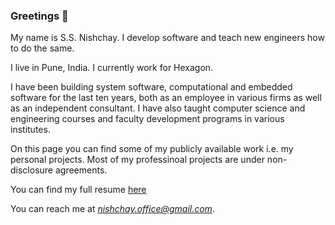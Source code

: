 ### Greetings 👋

My name is S.S. Nishchay. I develop software and teach new engineers how to do the same.

I live in Pune, India. I currently work for Hexagon.

I have been building system software, computational and embedded software for the last ten years, both as an employee in various firms as well as an independent consultant.
I have also taught computer science and engineering courses and faculty development programs in various institutes.

On this page you can find some of my publicly available work i.e. my personal projects. Most of my professinoal projects are  under non-disclosure agreements.

You can find my full resume [here](https://github.com/falconer24/falconer24/blob/ac71e5595bf15e178c6ab3e88fa4db61614c3f0f/cv_nishchay_mhatre_jan_2022.pdf)
<!-- Old resume
(https://github.com/falconer24/falconer24/blob/1d553dae90c2779b35598f83a9e25283d98eadb4/cv_nishchay_mhatre_dec_2021.pdf) 
-->

You can reach me at *nishchay.office@gmail.com*.

<!--
**falconer24/falconer24** is a ✨ _special_ ✨ repository because its `README.md` (this file) appears on your GitHub profile.

Here are some ideas to get you started:

- 🔭 I’m currently working on ...
- 🌱 I’m currently learning ...
- 👯 I’m looking to collaborate on ...
- 🤔 I’m looking for help with ...
- 💬 Ask me about ...
- 📫 How to reach me: ...
- 😄 Pronouns: ...
- ⚡ Fun fact: ...
-->
